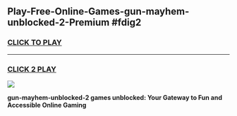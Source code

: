 
## Play-Free-Online-Games-gun-mayhem-unblocked-2-Premium #fdig2
<h3>
<a href="https://premium.freeplayer.one?title=gun-mayhem-unblocked-2&ref=8M">CLICK TO PLAY</a></h3>
<hr>

<h3>
<a href="https://premium.freeplayer.one?title=gun-mayhem-unblocked-2&ref=8M">CLICK 2 PLAY</a>
  
</h3>

<a href="https://premium.freeplayer.one?title=gun-mayhem-unblocked-2&ref=8M"><img src="https://clearcache.store/games.png"></a>


**gun-mayhem-unblocked-2 games unblocked: Your Gateway to Fun and Accessible Online Gaming**
